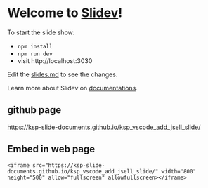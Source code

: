 # Welcome to [Slidev](https://github.com/slidevjs/slidev)!

To start the slide show:

- `npm install`
- `npm run dev`
- visit http://localhost:3030

Edit the [slides.md](./slides.md) to see the changes.

Learn more about Slidev on [documentations](https://sli.dev/).

## github page

https://ksp-slide-documents.github.io/ksp_vscode_add_jsell_slide/

## Embed in web page

```
<iframe src="https://ksp-slide-documents.github.io/ksp_vscode_add_jsell_slide/" width="800" height="500" allow="fullscreen" allowfullscreen></iframe>
```
